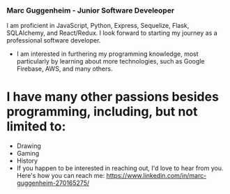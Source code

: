 ### Marc Guggenheim - Junior Software Develeoper
I am proficient in JavaScript, Python, Express, Sequelize, Flask, SQLAlchemy, and React/Redux. I look forward to starting my journey as a professional software developer. 

* I am interested in furthering my programming knowledge, most particularly by learning about more technologies, such as Google Firebase, AWS, and many others.

# I have many other passions besides programming, including, but not limited to:
* Drawing
* Gaming
* History
* If you happen to be interested in reaching out, I'd love to hear from you. Here's how you can reach me: https://www.linkedin.com/in/marc-guggenheim-270165275/

<!--
**MarcGugg/MarcGugg** is a ✨ _special_ ✨ repository because its `README.md` (this file) appears on your GitHub profile.

Here are some ideas to get you started:

- 🔭 I’m currently working on ...
- 🌱 I’m currently learning ...
- 👯 I’m looking to collaborate on ...
- 🤔 I’m looking for help with ...
- 💬 Ask me about ...
- 📫 How to reach me: ...
- 😄 Pronouns: ...
- ⚡ Fun fact: ...
-->
